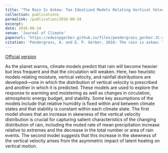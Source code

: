 ```yaml
---
title: "The Rain Is Askew: Two Idealized Models Relating Vertical Velocity and Precipitation Distributions in a Warming World"
collection: publications
permalink: /publication/2016-08-24
excerpt: 
date: 2016-08-24
venue: 'Journal of Climate'
paperurl: 'https://edwinpgerber.github.io/files/pendergrass_gerber-JC-2016.pdf'
citation: 'Pendergrass, A. and E. P. Gerber, 2016: The rain is askew: Two idealized models relating the vertical velocity and precipitation distributions in a warming world, <i>J. Climate</i>, <b>29</b>, 6445-6462, doi:10.1175/JCLI-D-16-0097.1.'
---
```


[Official version](http://dx.doi.org/10.1175/JCLI-D-16-0097.1)

As the planet warms, climate models predict that rain will become heavier but less frequent and that the circulation will weaken. Here, two heuristic models relating moisture, vertical velocity, and rainfall distributions are developed—one in which the distribution of vertical velocity is prescribed and another in which it is predicted. These models are used to explore the response to warming and moistening as well as changes in circulation, atmospheric energy budget, and stability. Some key assumptions of the models include that relative humidity is fixed within and between climate states and that stability is constant within each climate state. The first model shows that an increase in skewness of the vertical velocity distribution is crucial for capturing salient characteristics of the changing distribution of rain, including the muted rate of mean precipitation increase relative to extremes and the decrease in the total number or area of rain events. The second model suggests that this increase in the skewness of the vertical velocity arises from the asymmetric impact of latent heating on vertical motion.

